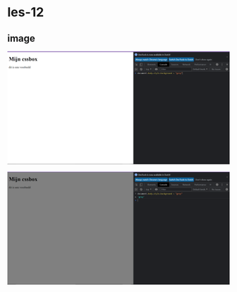 # les-12

## image
![cssbox](https://github.com/JesseXen/les-12/blob/main/cssbox.png)

![screenshot](https://github.com/JesseXen/les-12/blob/main/cssbox2.png)

